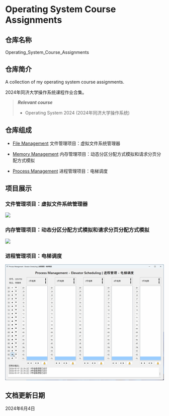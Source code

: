 # Operating System Course Assignments

## 仓库名称

Operating_System_Course_Assignments

## 仓库简介

A collection of my operating system course assignments.

2024年同济大学操作系统课程作业合集。

> ***Relevant course***
> * Operating System 2024 (2024年同济大学操作系统)

## 仓库组成

* [File Management](File_Management)
文件管理项目：虚拟文件系统管理器

* [Memory Management](Memory_Management)
内存管理项目：动态分区分配方式模拟和请求分页分配方式模拟

* [Process Management](Process_Management)
进程管理项目：电梯调度

## 项目展示

### 文件管理项目：虚拟文件系统管理器

![](File_Management/Demonstration.gif)

### 内存管理项目：动态分区分配方式模拟和请求分页分配方式模拟

![](Memory_Management/Demonstration.gif)

### 进程管理项目：电梯调度

![](Process_Management/Demonstration.gif)

## 文档更新日期

2024年6月4日